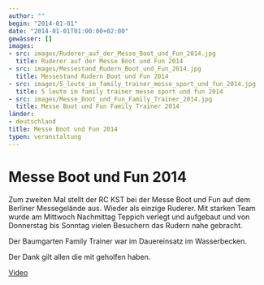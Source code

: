 ```yaml
---
author: ""
begin: "2014-01-01"
date: "2014-01-01T01:00:00+02:00"
gewässer: []
images:
- src: images/Ruderer_auf_der_Messe_Boot_und_Fun_2014.jpg
  title: Ruderer auf der Messe Boot und Fun 2014
- src: images/Messestand_Rudern_Boot_und_Fun_2014.jpg
  title: Messestand Rudern Boot und Fun 2014
- src: images/5_leute_im_family_trainer_messe_sport_und_fun_2014.jpg
  title: 5 leute im family trainer messe sport und fun 2014
- src: images/Messe_Boot_und_Fun_Family_Trainer_2014.jpg
  title: Messe Boot und Fun Family Trainer 2014
länder: 
- deutschland
title: Messe Boot und Fun 2014
typen: veranstaltung
---
```



# Messe Boot und Fun 2014


Zum zweiten Mal stellt der RC KST bei der Messe Boot und Fun auf dem Berliner Messegelände aus. Wieder als einzige Ruderer. Mit starken Team wurde am Mittwoch Nachmittag Teppich verlegt und aufgebaut und von Donnerstag bis Sonntag vielen Besuchern das Rudern nahe gebracht.

Der Baumgarten Family Trainer war im Dauereinsatz im Wasserbecken.

Der Dank gilt allen die mit geholfen haben.

[Video](../tauziehen_gegen_ruderboot.MP4)
